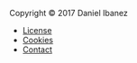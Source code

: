 Copyright &copy; 2017 Daniel Ibanez

* [License](license)
* [Cookies](cookies)
* [Contact](contact)
